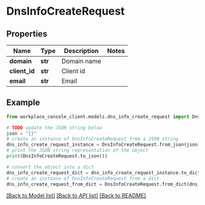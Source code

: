 # DnsInfoCreateRequest


## Properties

Name | Type | Description | Notes
------------ | ------------- | ------------- | -------------
**domain** | **str** | Domain name | 
**client_id** | **str** | Client id | 
**email** | **str** | Email | 

## Example

```python
from workplace_console_client.models.dns_info_create_request import DnsInfoCreateRequest

# TODO update the JSON string below
json = "{}"
# create an instance of DnsInfoCreateRequest from a JSON string
dns_info_create_request_instance = DnsInfoCreateRequest.from_json(json)
# print the JSON string representation of the object
print(DnsInfoCreateRequest.to_json())

# convert the object into a dict
dns_info_create_request_dict = dns_info_create_request_instance.to_dict()
# create an instance of DnsInfoCreateRequest from a dict
dns_info_create_request_from_dict = DnsInfoCreateRequest.from_dict(dns_info_create_request_dict)
```
[[Back to Model list]](../README.md#documentation-for-models) [[Back to API list]](../README.md#documentation-for-api-endpoints) [[Back to README]](../README.md)


